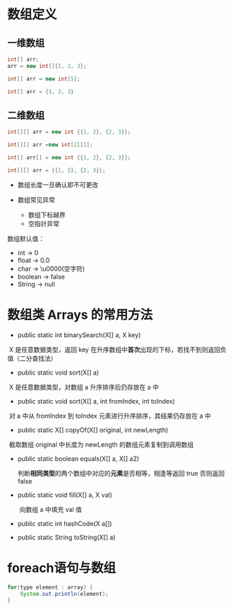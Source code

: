# 数组定义

## 一维数组

```java
int[] arr;
arr = new int[]{1, 2, 3};

int[] arr = new int[5];

int[] arr = {1, 2, 3}
```

## 二维数组

```java
int[][] arr = new int {{1, 2}, {2, 3}};

int[][] arr =new int[2][1];

int[] arr[] = new int {{1, 2}, {2, 3}};

int[][] arr = {{1, 2}, {2, 3}};
```

- 数组长度一旦确认即不可更改

- 数组常见异常
  - 数组下标越界
  - 空指针异常

数组默认值：

- int -> 0
- float -> 0.0
- char -> \u0000(空字符)
- boolean -> false
- String -> null





# 数组类 Arrays 的常用方法

- public static int binarySearch(X[] a, X key)

​			X 是任意数据类型，返回 key 在升序数组中**首次**出现的下标，若找不到则返回负值（二分查找法）

- public static void sort(X[] a)

​			X 是任意数据类型，对数组 a 升序排序后仍存放在 a 中

- public static void sort(X[] a, int fromIndex, int toIndex)

​			对 a 中从 fromIndex 到 toIndex 元素进行升序排序，其结果仍存放在 a 中

- public static X[] copyOf(X[] original, int newLength)

​			截取数组 original 中长度为 newLength 的数组元素复制到调用数组

- public static boolean equals(X[] a, X[] a2)

  ​	判断**相同类型**的两个数组中对应的**元素**是否相等，相逢等返回 true 否则返回 false

- public static void fill(X[] a, X val)

  ​	向数组 a 中填充 val 值

- public static int hashCode(X a[])

- public static String toString(X[] a)



# foreach语句与数组

```java
for(type element : array) {
    System.out.println(element);
}
```

